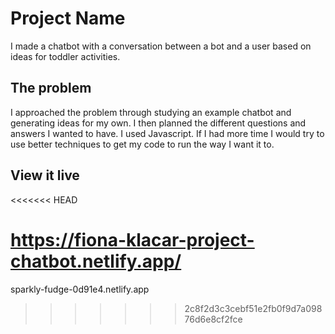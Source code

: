 # Project Name

I made a chatbot with a conversation between a bot and a user based on ideas for toddler activities. 

## The problem

I approached the problem through studying an example chatbot and generating ideas for my own. I then planned the different questions and answers I wanted to have.  I used Javascript. If I had more time I would try to use better techniques to get my code to run the way I want it to. 

## View it live

<<<<<<< HEAD

https://fiona-klacar-project-chatbot.netlify.app/
=======
sparkly-fudge-0d91e4.netlify.app
>>>>>>> 2c8f2d3c3cebf51e2fb0f9d7a09876d6e8cf2fce
